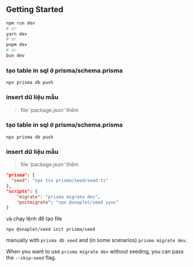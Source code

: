 ## Getting Started

```bash
npm run dev
# or
yarn dev
# or
pnpm dev
# or
bun dev
```

### tạo table in sql ở prisma/schema.prisma

`npx prisma db push`

### insert dữ liệu mẫu

> file 'package.json' thêm

### tạo table in sql ở prisma/schema.prisma

`npx prisma db push`

### insert dữ liệu mẫu

> file 'package.json' thêm

```json
"prisma": {
  "seed": "npx tsx prisma/seed/seed.ts"
},
"scripts": {
    "migrate": "prisma migrate dev",
    "postmigrate": "npx @snaplet/seed sync"
}
```

và chạy lệnh để tạo file

```npm
npx @snaplet/seed init prisma/seed
```

manually with `prisma db seed` and (in some scenarios) `prisma migrate dev`.

When you want to use `prisma migrate dev` without seeding, you can pass the `--skip-seed` flag.
